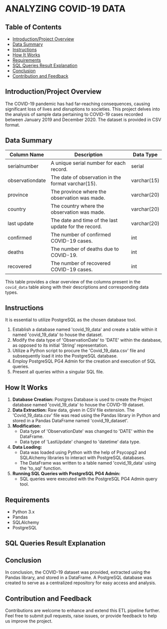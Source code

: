 # ANALYZING COVID-19 DATA

## Table of Contents
- [Introduction/Project Overview](#introductionproject-overview)
- [Data Summary](#data-summary)
- [Instructions](#instructions)
- [How It Works](#how-it-works)
- [Requirements](#requirements)
- [SQL Queries Result Explanation](#sql-queries-result-explanation)
- [Conclusion](#conclusion)
- [Contribution and Feedback](#contribution-and-feedback)

## Introduction/Project Overview
The COVID-19 pandemic has had far-reaching consequences, causing significant loss of lives and disruptions to societies. This project delves into the analysis of sample data pertaining to COVID-19 cases recorded between January 2019 and December 2020. The dataset is provided in CSV format.

## Data Summary

| Column Name     | Description                                                      | Data Type      |
|-----------------|------------------------------------------------------------------|----------------|
| serialnumber    | A unique serial number for each record.                          | serial         |
| observationdate | The date of observation in the format varchar(15).              | varchar(15)    |
| province        | The province where the observation was made.                    | varchar(20)    |
| country         | The country where the observation was made.                     | varchar(20)    |
| last update     | The date and time of the last update for the record.            | varchar(20)    |
| confirmed       | The number of confirmed COVID-19 cases.                         | int            |
| deaths          | The number of deaths due to COVID-19.                           | int            |
| recovered       | The number of recovered COVID-19 cases.                         | int            |

This table provides a clear overview of the columns present in the `covid_data` table along with their descriptions and corresponding data types.

## Instructions
It is essential to utilize PostgreSQL as the chosen database tool.
1. Establish a database named 'covid_19_data' and create a table within it named 'covid_19_data' to house the dataset.
2. Modify the data type of 'ObservationDate' to 'DATE' within the database, as opposed to its initial 'String' representation.
3. Utilize a Python script to procure the 'Covid_19_data.csv' file and subsequently load it into the PostgreSQL database.
4. Employ PostgreSQL PG4 Admin for the creation and execution of SQL queries.
5. Present all queries within a singular SQL file.

## How It Works
1. **Database Creation:** Postgres Database is used to create the Project database named 'covid_19_data' to house the COVID-19 dataset.
2. **Data Extraction:** Raw data, given in CSV file extension. The 'Covid_19_data.csv' file was read using the Pandas library in Python and stored in a Pandas DataFrame named 'covid_19_dataset'.
3. **Modification:**
   - Data type of 'ObservationDate' was changed to 'DATE' within the DataFrame.
   - Data type of 'LastUpdate' changed to 'datetime' data type.
4. **Data Loading:**
   - Data was loaded using Python with the help of Psycopg2 and SQLAlchemy libraries to interact with PostgreSQL databases.
   - The DataFrame was written to a table named 'covid_19_data' using the 'to_sql' function.
5. **Running SQL Queries with PostgreSQL PG4 Admin:**
   - SQL queries were executed with the PostgreSQL PG4 Admin query tool.

## Requirements
- Python 3.x
- Pandas
- SQLAlchemy
- PostgreSQL

## SQL Queries Result Explanation


## Conclusion
In conclusion, the COVID-19 dataset was provided, extracted using the Pandas library, and stored in a DataFrame. A PostgreSQL database was created to serve as a centralized repository for easy access and analysis.

## Contribution and Feedback
Contributions are welcome to enhance and extend this ETL pipeline further. Feel free to submit pull requests, raise issues, or provide feedback to help us improve the project.
